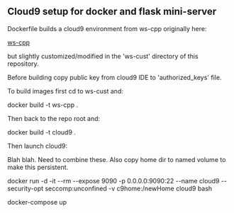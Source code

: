 Cloud9 setup for docker and flask mini-server
----------------------------------------------

Dockerfile builds a cloud9 environment from ws-cpp originally here: 

[ws-cpp](https://github.com/c9/templates/tree/master/ws-cpp)

but slightly customized/modified in the 'ws-cust' directory
of this repository.

Before building copy public key from cloud9 IDE to 'authorized_keys' file.

To build images first cd to ws-cust and:

docker build -t ws-cpp .

Then back to the repo root and:

docker build -t cloud9 .

Then launch cloud9:

Blah blah. Need to combine these. Also copy home dir to named volume to make this persistent.

docker run -d -it --rm --expose 9090 -p 0.0.0.0:9090:22 --name cloud9 --security-opt seccomp:unconfined -v c9home:/newHome cloud9 bash

docker-compose up





